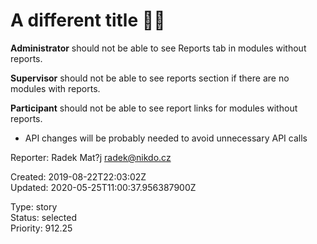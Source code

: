 # A different title 🍋🎸

**Administrator** should not be able to see Reports tab in modules without reports.

**Supervisor** should not be able to see reports section if there are no modules with reports.

**Participant** should not be able to see report links for modules without reports.

- API changes will be probably needed to avoid unnecessary API calls

Reporter: Radek Mat?j <radek@nikdo.cz>  

Created: 2019-08-22T22:03:02Z  
Updated: 2020-05-25T11:00:37.956387900Z

Type: story  
Status: selected  
Priority: 912.25
